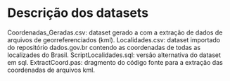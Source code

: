 # Descrição dos datasets
Coordenadas_Geradas.csv: dataset gerado a com a extração de dados de arquivos de georreferenciados (kml).
 Localidades.csv: dataset importado do repositório dados.gov.br contendo as coordenadas de todas as localizades do Brasil.
 ScriptLocalidades.sql: versão alternativa do dataset em sql.
 ExtractCoord.pas: dragmento do código fonte para a extração das coordenadas de arquivos kml. 
